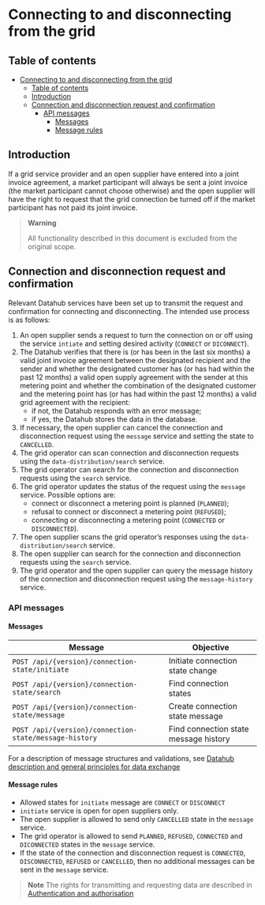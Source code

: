 ﻿# Connecting to and disconnecting from the grid

## Table of contents

- [Connecting to and disconnecting from the grid](#connecting-to-and-disconnecting-from-the-grid)
  - [Table of contents](#table-of-contents)
  - [Introduction](#introduction)
  - [Connection and disconnection request and confirmation](#connection-and-disconnection-request-and-confirmation)
    - [API messages](#api-messages)
      - [Messages](#messages)
      - [Message rules](#message-rules)

## Introduction

If a grid service provider and an open supplier have entered into a joint invoice agreement, a market participant will always be sent a joint invoice (the market participant cannot choose otherwise) and the open supplier will have the right to request that the grid connection be turned off if the market participant has not paid its joint invoice.

> **Warning**
> 
> All functionality described in this document is excluded from the original scope.

## Connection and disconnection request and confirmation

Relevant Datahub services have been set up to transmit the request and confirmation for connecting and disconnecting. The intended use process is as follows:

1. An open supplier sends a request to turn the connection on or off using the service `intiate` and setting desired activity (`CONNECT` or `DICONNECT`).
2. The Datahub verifies that there is (or has been in the last six months) a valid joint invoice agreement between the designated recipient and the sender and whether the designated customer has (or has had within the past 12 months) a valid open supply agreement with the sender at this metering point and whether the combination of the designated customer and the metering point has (or has had within the past 12 months) a valid grid agreement with the recipient:
   - if not, the Datahub responds with an error message;
   - if yes, the Datahub stores the data in the database.
3. If necessary, the open supplier can cancel the connection and disconnection request using the `message` service and setting the state to `CANCELLED`.
4. The grid operator can scan connection and disconnection requests using the `data-distribution/search` service.
5. The grid operator can search for the connection and disconnection requests using the `search` service.
6. The grid operator updates the status of the request using the `message` service. Possible options are:
   - connect or disconnect a metering point is planned (`PLANNED`);
   - refusal to connect or disconnect a metering point (`REFUSED`);
   - connecting or disconnecting a metering point (`CONNECTED` or `DISCONNECTED`).
7. The open supplier scans the grid operator’s responses using the `data-distribution/search` service.
8. The open supplier can search for the connection and disconnection requests using the `search` service.
9. The grid operator and the open supplier can query the message history of the connection and disconnection request using the `message-history` service.

### API messages

#### Messages

| Message                                                | Objective                             |
|--------------------------------------------------------|---------------------------------------|
| `POST /api/{version}/connection-state/initiate`        | Initiate connection state change      |
| `POST /api/{version}/connection-state/search`          | Find connection states                |
| `POST /api/{version}/connection-state/message`         | Create connection state message       |
| `POST /api/{version}/connection-state/message-history` | Find connection state message history |

For a description of message structures and validations, see [Datahub description and general principles for data exchange](01-datahub-description-and-general-principles-for-data-exchange.md)

#### Message rules

- Allowed states for `initiate` message are `CONNECT` or `DISCONNECT`
- `initiate` service is open for open suppliers only.
- The open supplier is allowed to send only `CANCELLED` state in the `message` service.
- The grid operator is allowed to send `PLANNED`, `REFUSED`, `CONNECTED` and `DICONNECTED` states in the `message` service.
- If the state of the connection and disconnection request is `CONNECTED`, `DISCONNECTED`, `REFUSED` or `CANCELLED`, then no additional messages can be sent in the `message` service.

> **Note**
> The rights for transmitting and requesting data are described in [Authentication and authorisation](02-authentication-and-authorisation.md)
